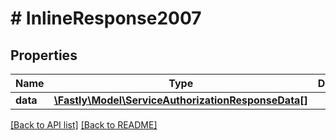 # # InlineResponse2007

## Properties

Name | Type | Description | Notes
------------ | ------------- | ------------- | -------------
**data** | [**\Fastly\Model\ServiceAuthorizationResponseData[]**](ServiceAuthorizationResponseData.md) |  | [optional] 


[[Back to API list]](../../README.md#endpoints) [[Back to README]](../../README.md)
